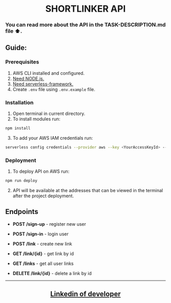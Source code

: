 <h1 align = "center">SHORTLINKER API</h1>

### You can read more about the API in the **TASK-DESCRIPTION.md** file ⬆️.

## Guide:

### Prerequisites

1. AWS CLI installed and configured.
2. <a href = "https://nodejs.org/uk" target="_blank" rel="noreferrer noopener">Need
   NODE.js.</a>
3. <a href = "https://github.com/serverless/serverless" target="_blank" rel="noreferrer noopener">Need
   serverless-framework.</a>
4. Create `.env` file using `.env.example` file.

### Installation

1. Open terminal in current directory.
2. To install modules run:

```bash ⌨️
npm install
```

3. To add your AWS IAM credentials run:

```bash ⌨️
serverless config credentials --provider aws --key <YourAccessKeyId> --secret <YourSecretAccessKey> profile serverlessUser
```

### Deployment

1. To deploy API on AWS run:

```bash ⌨️
npm run deploy
```

2.  API will be available at the addresses that can be viewed in the terminal
    after the project deployment.

## Endpoints

- **POST /sign-up** - register new user
- **POST /sign-in** - login user

- **POST /link** - create new link
- **GET /link/{id}** - get link by id
- **GET /links** - get all user links
- **DELETE /link/{id}** - delete a link by id

---

<h2 align = "center"><a href="https://www.linkedin.com/in/olexiy-kiselyov/" target="_blank" rel="noreferrer noopener">
Linkedin of developer</a></h2>
